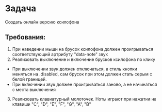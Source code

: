 # Задача
Создать онлайн версию ксилофона

## Требования:
1. При наведении мыши на брусок ксилофона должен проигрываться соответствующий артрибуту "data-note" звук
2. Реализовать выключение и включение брусков ксилофона по клику
 - При выключении звук должен отключаться, а стиль кнопки меняться на .disabled, сам брусок при этом должен стать серым с белой границей.
 - При включении звук должен проигрываться заново, а не начинаться с места выключения
3. Реализовать клавиатурный молоточек. Ноты играют при нажатии на клавиши "C", "D", "E", "F", "G", "A", "B"
